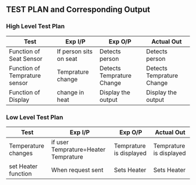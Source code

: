
## TEST PLAN and Corresponding Output

### High Level Test Plan


|   Test                                               | Exp I/P                |           Exp O/P            |      Actual Out          |    
| -------------                                        |--------------          | ------                       | ------------------       | 	
| Function of Seat Sensor                              |If person sits on seat  | Detects person               | Detects person           | 	
| Function of Temprature  sensor                       |Temprature change       | Detects Temprature Change    | Detects Temprature Change| 	
| Function of Display                                  |change in heat          | Display the output           | Display the output       | 	
	



### Low Level Test Plan


|   Test                                               | Exp I/P                                     |           Exp O/P            |      Actual Out          |    
| -------------                                        |--------------                               | ------                       | ------------------       | 	
| Temperature changes                                  |if user Temprature=Heater Temprature         | Temprature is displayed      | Temprature is displayed  | 	
| set Heater function                                  |When request sent                            | Sets Heater                  | Sets Heater              | 	



